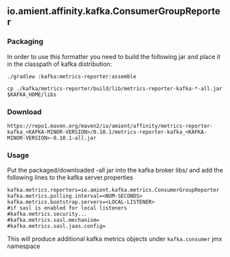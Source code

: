## io.amient.affinity.kafka.ConsumerGroupReporter


### Packaging

In order to use this formatter you need to build the following jar and place it in the classpath of kafka distribution:

    ./gradlew :kafka:metrics-reporter:assemble

    cp ./kafka/metrics-reporter/build/lib/metrics-reporter-kafka-*-all.jar $KAFKA_HOME/libs

### Download

    https://repo1.maven.org/maven2/io/amient/affinity/metrics-reporter-kafka_<KAFKA-MINOR-VERSION>/0.10.1/metrics-reporter-kafka_<KAFKA-MINOR-VERSION>-0.10.1-all.jar

### Usage

Put the packaged/downloaded -all jar into the kafka broker libs/ and add the following lines to the kafka server.properties

    kafka.metrics.reporters=io.amient.kafka.metrics.ConsumerGroupReporter
    kafka.metrics.polling.interval=<NUM-SECONDS>    
    kafka.metrics.bootstrap.servers=<LOCAL-LISTENER>
    #if sasl is enabled for local listeners
    #kafka.metrics.security...
    #kafka.metrics.sasl.mechanism=
    #kafka.metrics.sasl.jaas.config=

This will produce additional kafka metrics objects under `kafka.consumer` jmx namespace 
    
